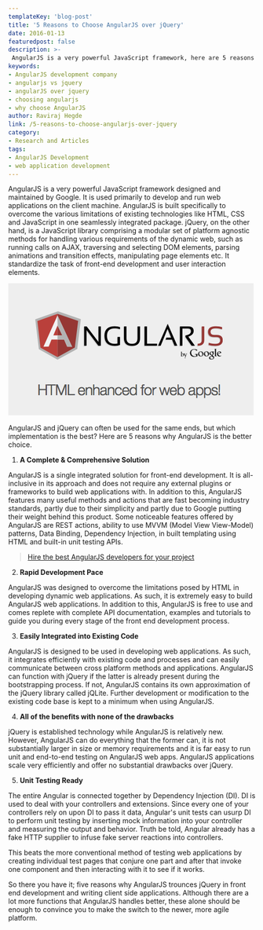 ```yaml
---
templateKey: 'blog-post'
title: '5 Reasons to Choose AngularJS over jQuery'
date: 2016-01-13
featuredpost: false
description: >-
 AngularJS is a very powerful JavaScript framework, here are 5 reasons to choose AngualrJS over jQuery. Hire Best AngularJS Development Company 
keywords:
- AngularJS development company
- angularjs vs jquery
- angularJS over jquery
- choosing angularjs
- why choose AngularJS
author: Raviraj Hegde  
link: /5-reasons-to-choose-angularjs-over-jquery
category:
- Research and Articles
tags:
- AngularJS Development
- web application development
---
```


AngularJS is a very powerful JavaScript framework designed and maintained by Google. It is used primarily to develop and run web applications on the client machine. AngularJS is built specifically to overcome the various limitations of existing technologies like HTML, CSS and JavaScript in one seamlessly integrated package. jQuery, on the other hand, is a JavaScript library comprising a modular set of platform agnostic methods for handling various requirements of the dynamic web, such as running calls on AJAX, traversing and selecting DOM elements, parsing animations and transition effects, manipulating page elements etc. It standardize the task of front-end development and user interaction elements.

![Angular_Tutoria][1]

AngularJS and jQuery can often be used for the same ends, but which implementation is the best? Here are 5 reasons why AngularJS is the better choice.

1. **A Complete & Comprehensive Solution**

AngularJS is a single integrated solution for front-end development. It is all-inclusive in its approach and does not require any external plugins or frameworks to build web applications with. In addition to this, AngularJS features many useful methods and actions that are fast becoming industry standards, partly due to their simplicity and partly due to Google putting their weight behind this product. Some noticeable features offered by AngularJS are REST actions, ability to use MVVM (Model View View-Model) patterns, Data Binding, Dependency Injection, in built templating using HTML and built-in unit testing APIs.

> [Hire the best AngularJS developers for your project][2]

2. **Rapid Development Pace**

AngularJS was designed to overcome the limitations posed by HTML in developing dynamic web applications. As such, it is extremely easy to build AngularJS web applications. In addition to this, AngularJS is free to use and comes replete with complete API documentation, examples and tutorials to guide you during every stage of the front end development process.

3. **Easily Integrated into Existing Code**

AngularJS is designed to be used in developing web applications. As such, it integrates efficiently with existing code and processes and can easily communicate between cross platform methods and applications. AngularJS can function with jQuery if the latter is already present during the bootstrapping process. If not, AngularJS contains its own approximation of the jQuery library called jQLite. Further development or modification to the existing code base is kept to a minimum when using AngularJS.

4. **All of the benefits with none of the drawbacks**

jQuery is established technology while AngularJS is relatively new. However, AngularJS can do everything that the former can, it is not substantially larger in size or memory requirements and it is far easy to run unit and end-to-end testing on AngularJS web apps. AngularJS applications scale very efficiently and offer no substantial drawbacks over jQuery.

5. **Unit Testing Ready**

The entire Angular is connected together by Dependency Injection (DI). DI is used to deal with your controllers and extensions. Since every one of your controllers rely on upon DI to pass it data, Angular's unit tests can usurp DI to perform unit testing by inserting mock information into your controller and measuring the output and behavior. Truth be told, Angular already has a fake HTTP supplier to infuse fake server reactions into controllers.

This beats the more conventional method of testing web applications by creating individual test pages that conjure one part and after that invoke one component and then interacting with it to see if it works.

So there you have it; five reasons why AngularJS trounces jQuery in front end development and writing client side applications. Although there are a lot more functions that AngularJS handles better, these alone should be enough to convince you to make the switch to the newer, more agile platform.

[1]: ./images/Angular_Tutoria.png
[2]: /hire-angularjs-development-company/
